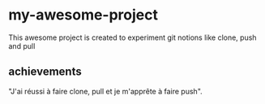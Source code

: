 # my-awesome-project

This awesome project is created to experiment git notions like clone, push and pull

<section>
 <h1>achievements</h1>
 <p> "J'ai réussi à faire clone, pull et je m'apprête à faire push".</p>
</section>
